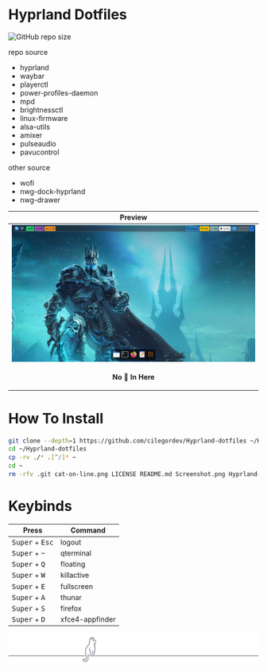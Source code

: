 # Hyprland Dotfiles

![GitHub repo size](https://img.shields.io/github/repo-size/cilegordev/Hyprland-dotfiles?style=for-the-badge&color=808080)

repo source
- hyprland
- waybar
- playerctl 
- power-profiles-daemon
- mpd
- brightnessctl 
- linux-firmware 
- alsa-utils 
- amixer 
- pulseaudio 
- pavucontrol

other source
- wofi
- nwg-dock-hyprland
- nwg-drawer

|  Preview  |
|  -  |
|  ![](Screenshot.png)  |
| <p align="center"> **No 🍚 In Here** </p> |

# How To Install

```zsh
git clone --depth=1 https://github.com/cilegordev/Hyprland-dotfiles ~/Hyprland-dotfiles
cd ~/Hyprland-dotfiles
cp -rv ./* .[^/]* ~
cd ~
rm -rfv .git cat-on-line.png LICENSE README.md Screenshot.png Hyprland-dotfiles
```
# Keybinds

|  Press  |  Command  |
|  -  |  -  |
| <kbd>Super</kbd> + <kbd>Esc</kbd> | logout
| <kbd>Super</kbd> + <kbd>~</kbd> | qterminal
| <kbd>Super</kbd> + <kbd>Q</kbd> | floating
| <kbd>Super</kbd> + <kbd>W</kbd> | killactive
| <kbd>Super</kbd> + <kbd>E</kbd> | fullscreen
| <kbd>Super</kbd> + <kbd>A</kbd> | thunar
| <kbd>Super</kbd> + <kbd>S</kbd> | firefox
| <kbd>Super</kbd> + <kbd>D</kbd> | xfce4-appfinder

 <p align="center"> 
   <img src="cat-on-line.png">
 </p> 